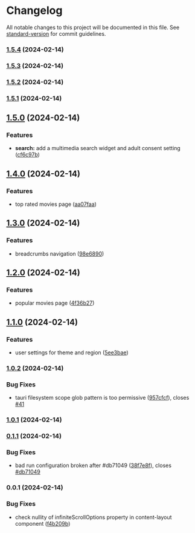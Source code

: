 # Changelog

All notable changes to this project will be documented in this file. See [standard-version](https://github.com/conventional-changelog/standard-version) for commit guidelines.

### [1.5.4](https://github.com/Lerado/movoo-app/compare/v1.5.3...v1.5.4) (2024-02-14)

### [1.5.3](https://github.com/Lerado/movoo-app/compare/v1.5.2...v1.5.3) (2024-02-14)

### [1.5.2](https://github.com/Lerado/movoo-app/compare/v1.5.1...v1.5.2) (2024-02-14)

### [1.5.1](https://github.com/Lerado/movoo-app/compare/v1.5.0...v1.5.1) (2024-02-14)

## [1.5.0](https://github.com/Lerado/movoo-app/compare/v1.4.0...v1.5.0) (2024-02-14)


### Features

* **search:** add a multimedia search widget and adult consent setting ([cf6c97b](https://github.com/Lerado/movoo-app/commit/cf6c97b7b6320a6c4cfb66c9e9c580bf23781ba6))

## [1.4.0](https://github.com/Lerado/movoo-app/compare/v1.3.0...v1.4.0) (2024-02-14)


### Features

* top rated movies page ([aa07faa](https://github.com/Lerado/movoo-app/commit/aa07faaf76b65f14ec7b27e9501cf0fe3e80e290))

## [1.3.0](https://github.com/Lerado/movoo-app/compare/v1.2.0...v1.3.0) (2024-02-14)


### Features

* breadcrumbs navigation ([98e6890](https://github.com/Lerado/movoo-app/commit/98e68900d6876f92366f45e0f65179a2d8dc31f7))

## [1.2.0](https://github.com/Lerado/movoo-app/compare/v1.1.0...v1.2.0) (2024-02-14)


### Features

* popular movies page ([4f36b27](https://github.com/Lerado/movoo-app/commit/4f36b2727c647a1983aac60bf639335487aed56a))

## [1.1.0](https://github.com/Lerado/movoo-app/compare/v1.0.2...v1.1.0) (2024-02-14)


### Features

* user settings for theme and region ([5ee3bae](https://github.com/Lerado/movoo-app/commit/5ee3bae21cf6ef238a093c6e3025fe9ebf101e67))

### [1.0.2](https://github.com/Lerado/movoo-app/compare/v1.0.1...v1.0.2) (2024-02-14)


### Bug Fixes

* tauri filesystem scope glob pattern is too permissive ([957cfcf](https://github.com/Lerado/movoo-app/commit/957cfcf7ee574e886d9cafe4ed6f3bdc708dd2db)), closes [#41](https://github.com/Lerado/movoo-app/issues/41)

### [1.0.1](https://github.com/Lerado/movoo-app/compare/v1.0.0...v1.0.1) (2024-02-14)

### [0.1.1](https://github.com/Lerado/movoo-app/compare/v0.1.0...v0.1.1) (2024-02-14)


### Bug Fixes

* bad run configuration broken after #db71049 ([38f7e8f](https://github.com/Lerado/movoo-app/commit/38f7e8f267bb2d3dae94801cebf0abb02d7eac72)), closes [#db71049](https://github.com/Lerado/movoo-app/issues/db71049)

### 0.0.1 (2024-02-14)


### Bug Fixes

* check nullity of infiniteScrollOptions property in content-layout component ([f4b209b](https://github.com/Lerado/movoo-app/commit/f4b209be30f94677302bb073f491df3cf55ad93c))

